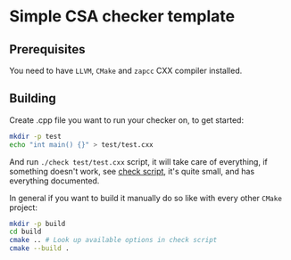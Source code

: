# Simple CSA checker template


## Prerequisites

You need to have `LLVM`, `CMake` and `zapcc` CXX compiler installed.

## Building

Create .cpp file you want to run your checker on, to get started:

```sh
mkdir -p test
echo "int main() {}" > test/test.cxx
```

And run `./check test/test.cxx` script, it will take care of
everything, if something doesn't work, see [check script](check),
it's quite small, and has everything documented.

In general if you want to build it manually do so like with
every other `CMake` project:

```sh
mkdir -p build
cd build
cmake .. # Look up available options in check script
cmake --build .
```
